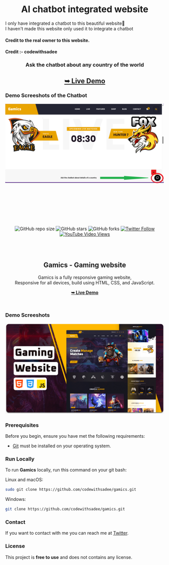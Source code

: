 
<div align = "center"> 
<h1 align="center">AI chatbot integrated website</h1>

<div align = "left">
I only have integrated a chatbot to this beautiful website👀
<br>
I haven't made this website only used it to integrate a chatbot
<h4><b>Credit to the real owner to this website.</b></h3>
<h4><b>Credit :- codewithsadee </b></h3>
</div>

<h3>Ask the chatbot about any country of the world </h3>
<h2><a href="https://codewithsadee.github.io/gamics/"><strong>➥ Live Demo</strong></a></h2>
</div>

### Demo Screeshots of the Chatbot

![Gamics Desktop Demo](./readme-images/project-img.png "Desktop Demo")






<br>
<br>
<br>
<br>
<br>
<br>
<div align="center">
  
  ![GitHub repo size](https://img.shields.io/github/repo-size/codewithsadee/gamics)
  ![GitHub stars](https://img.shields.io/github/stars/codewithsadee/gamics?style=social)
  ![GitHub forks](https://img.shields.io/github/forks/codewithsadee/gamics?style=social)
  [![Twitter Follow](https://img.shields.io/twitter/follow/codewithsadee?style=social)](https://twitter.com/intent/follow?screen_name=codewithsadee)
  [![YouTube Video Views](https://img.shields.io/youtube/views/VJKx9uLEpaU?style=social)](https://youtu.be/VJKx9uLEpaU)

  <br />
  <br />

  <h2 align="center">Gamics - Gaming website</h2>

  Gamics is a fully responsive gaming website, <br />Responsive for all devices, build using HTML, CSS, and JavaScript.

  <a href="https://codewithsadee.github.io/gamics/"><strong>➥ Live Demo</strong></a>

</div>

<br />

### Demo Screeshots

![Gamics Desktop Demo](./readme-images/desktop.png "Desktop Demo")

### Prerequisites

Before you begin, ensure you have met the following requirements:

* [Git](https://git-scm.com/downloads "Download Git") must be installed on your operating system.

### Run Locally

To run **Gamics** locally, run this command on your git bash:

Linux and macOS:

```bash
sudo git clone https://github.com/codewithsadee/gamics.git
```

Windows:

```bash
git clone https://github.com/codewithsadee/gamics.git
```

### Contact

If you want to contact with me you can reach me at [Twitter](https://www.twitter.com/codewithsadee).

### License

This project is **free to use** and does not contains any license.
